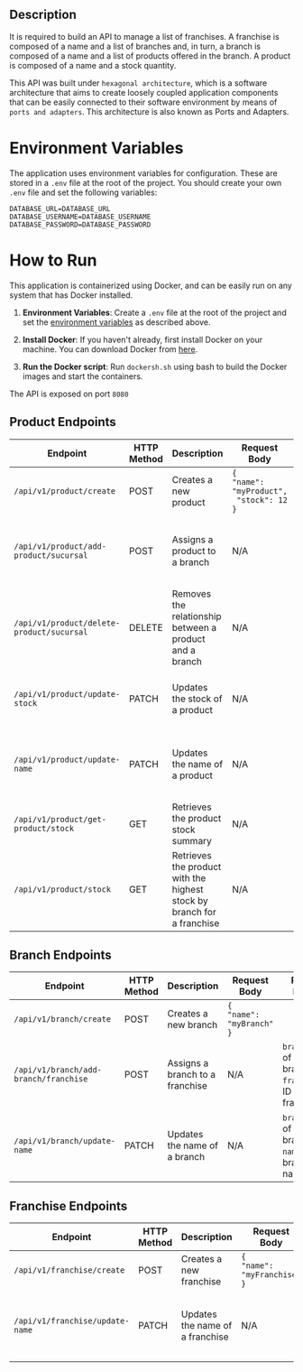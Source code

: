 ## Description
It is required to build an API to manage a list of franchises. A franchise is composed of a name and a list of branches and, in turn, a branch is composed of a name and a list of products offered in the branch. A product is composed of a name and a stock quantity.

This API was built under `hexagonal architecture`, which is a software architecture that aims to create loosely coupled application components that can be easily connected to their software environment by means of `ports and adapters`. This architecture is also known as Ports and Adapters.

# Environment Variables <a name="environment-variables"></a>

The application uses environment variables for configuration. These are stored in a `.env` file at the root of the project. You should create your own `.env` file and set the following variables:

```properties
DATABASE_URL=DATABASE_URL
DATABASE_USERNAME=DATABASE_USERNAME
DATABASE_PASSWORD=DATABASE_PASSWORD
```

# How to Run


This application is containerized using Docker, and can be easily run on any system that has Docker installed.


1. **Environment Variables**: Create a `.env` file at the root of the project and set the [environment variables](#environment-variables) as described above.

2. **Install Docker**: If you haven't already, first install Docker on your machine. You can download Docker from [here](https://www.docker.com/products/docker-desktop).

3. **Run the Docker script**: Run `dockersh.sh` using bash to build the Docker images and start the containers.

The API is exposed on port `8080`

## Product Endpoints
| Endpoint                                | HTTP Method | Description                                                      | Request Body                                                                                         | Request Params                                   |
|-----------------------------------------|-------------|------------------------------------------------------------------|-----------------------------------------------------------------------------------------------------|------------------------------------------------|
| `/api/v1/product/create`                | POST        | Creates a new product                                            | `{`<br/>`"name": "myProduct",`<br/>` "stock": 12`<br/>`}`                                            |                                                  |
| `/api/v1/product/add-product/sucursal`  | POST        | Assigns a product to a branch                                    | N/A                                                                                                 | `productId`: ID of the product<br/>`sucursalId`: ID of the branch |
| `/api/v1/product/delete-product/sucursal`| DELETE      | Removes the relationship between a product and a branch          | N/A                                                                                                 | `productId`: ID of the product<br/>`branchId`: ID of the branch   |
| `/api/v1/product/update-stock`          | PATCH       | Updates the stock of a product                                   | N/A                                                                                                 | `productId`: ID of the product<br/>`stock`: New stock value       |
| `/api/v1/product/update-name`           | PATCH       | Updates the name of a product                                    | N/A                                                                                                 | `productId`: ID of the product<br/>`name`: New product name       |
| `/api/v1/product/get-product/stock`     | GET         | Retrieves the product stock summary                              | N/A                                                                                                 |                                                  |
| `/api/v1/product/stock`                 | GET         | Retrieves the product with the highest stock by branch for a franchise | N/A                                                                                                 | `franchiseId`: ID of the franchise              |

## Branch Endpoints
| Endpoint                                | HTTP Method | Description                                                      | Request Body                                                                                         | Request Params                                   |
|-----------------------------------------|-------------|------------------------------------------------------------------|-----------------------------------------------------------------------------------------------------|------------------------------------------------|
| `/api/v1/branch/create`                 | POST        | Creates a new branch                                             | `{`<br/>`"name": "myBranch"`<br/>`}`                                                                 |                                                  |
| `/api/v1/branch/add-branch/franchise`   | POST        | Assigns a branch to a franchise                                  | N/A                                                                                                 | `branchId`: ID of the branch<br/>`franchiseId`: ID of the franchise |
| `/api/v1/branch/update-name`            | PATCH       | Updates the name of a branch                                    | N/A                                                                                                 | `branchId`: ID of the branch<br/>`name`: New branch name         |

## Franchise Endpoints
| Endpoint                                | HTTP Method | Description                                                      | Request Body                                                                                         | Request Params                                   |
|-----------------------------------------|-------------|------------------------------------------------------------------|-----------------------------------------------------------------------------------------------------|------------------------------------------------|
| `/api/v1/franchise/create`              | POST        | Creates a new franchise                                          | `{`<br/>`"name": "myFranchise"`<br/>`}`                                                               |                                                  |
| `/api/v1/franchise/update-name`         | PATCH       | Updates the name of a franchise                                  | N/A                                                                                                 | `franchiseId`: ID of the franchise<br/>`name`: New franchise name |